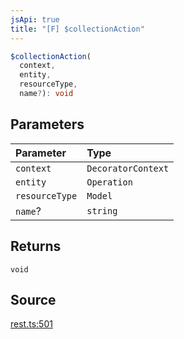 ```yaml
---
jsApi: true
title: "[F] $collectionAction"
---
```


```ts
$collectionAction(
  context,
  entity,
  resourceType,
  name?): void
```

## Parameters

| Parameter      | Type               |
| :------------- | :----------------- |
| `context`      | `DecoratorContext` |
| `entity`       | `Operation`        |
| `resourceType` | `Model`            |
| `name`?        | `string`           |

## Returns

`void`

## Source

[rest.ts:501](https://github.com/markcowl/cadl/blob/3db15286/packages/rest/src/rest.ts#L501)
